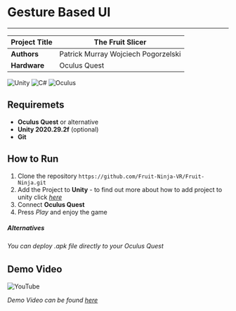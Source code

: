 # Gesture Based UI
***

| Project Title  | The Fruit Slicer |
| ------------- | ------------- |
| **Authors**       | Patrick Murray Wojciech Pogorzelski|
| **Hardware**  | Oculus Quest  |

![Unity](https://img.shields.io/badge/unity-%23000000.svg?style=for-the-badge&logo=unity&logoColor=white) ![C#](https://img.shields.io/badge/c%23-%23239120.svg?style=for-the-badge&logo=c-sharp&logoColor=white) ![Oculus](https://a11ybadges.com/badge?logo=oculus)

## Requiremets

* **Oculus Quest** or alternative
* **Unity 2020.29.2f** (optional)
* **Git**

## How to Run

1. Clone the repository `https://github.com/Fruit-Ninja-VR/Fruit-Ninja.git`
2. Add the Project to **Unity** - to find out more about how to add project to unity click *[here](https://support.unity.com/hc/en-us/articles/4402520287124-How-do-I-add-a-project-saved-on-my-computer-into-the-Unity-Hub-)*
3. Connect **Oculus Quest**
4. Press *Play* and enjoy the game

##### Alternatives
###### You can deploy *.apk* file directly to your Oculus Quest

## Demo Video
![YouTube](https://img.shields.io/badge/YouTube-%23FF0000.svg?style=for-the-badge&logo=YouTube&logoColor=white)

*Demo Video can be found [here](https://www.youtube.com/watch?v=g7iIXgpzOjc)*

